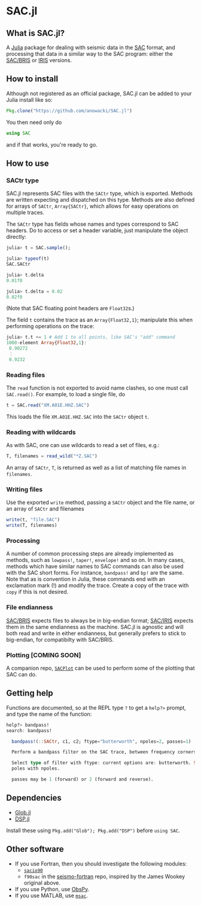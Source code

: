 # SAC.jl

## What is SAC.jl?
A [Julia](http://julialang.org) package for dealing with seismic data in the
[SAC](http://ds.iris.edu/files/sac-manual/manual/file_format.html) format, and
processing that data in a similar way to the SAC program:
either the [SAC/BRIS](http://www1.gly.bris.ac.uk/~george/sac-bugs.html) or
[IRIS](http://ds.iris.edu/ds/nodes/dmc/software/downloads/sac/) versions.


## How to install
Although not registered as an official package, SAC.jl can be added to your
Julia install like so:

```julia
Pkg.clone("https://github.com/anowacki/SAC.jl")
```

You then need only do

```julia
using SAC
```

and if that works, you're ready to go.


## How to use
### SACtr type
SAC.jl represents SAC files with the `SACtr` type, which is exported.  Methods
are written expecting and dispatched on this type.  Methods are also defined
for arrays of `SACtr`, `Array{SACtr}`, which allows for easy operations on
multiple traces.

The `SACtr` type has fields whose names and types correspond to SAC headers.
Do to access or set a header variable, just manipulate the object directly:

```julia
julia> t = SAC.sample();

julia> typeof(t)
SAC.SACtr

julia> t.delta
0.01f0

julia> t.delta = 0.02
0.02f0
```

(Note that SAC floating point headers are `Float32`s.)

The field `t` contains the trace as an `Array{Float32,1}`; manipulate this when
performing operations on the trace:

```julia
julia> t.t += 1 # Add 1 to all points, like SAC's "add" command
1000-element Array{Float32,1}:
 0.90272
 ⋮      
 0.9232 
```

### Reading files
The `read` function is not exported to avoid name clashes, so one must call
`SAC.read()`.   For example, to load a single file, do

```julia
t = SAC.read("XM.A01E.HHZ.SAC")
```

This loads the file `XM.A01E.HHZ.SAC` into the `SACtr` object `t`.

### Reading with wildcards
As with SAC, one can use wildcards to read a set of files, e.g.:

```julia
T, filenames = read_wild("*Z.SAC")
```

An array of `SACtr`, `T`, is returned as well as a list of matching file names
in `filenames`.

### Writing files
Use the exported `write` method, passing a `SACtr` object and the file name, or
an array of `SACtr` and filenames

```julia
write(t, "file.SAC")
write(T, filenames)
```

### Processing
A number of common processing steps are already implemented as methods, such as
`lowpass!`, `taper!`, `envelope!` and so on.  In many cases, methods which have
similar names to SAC commands can also be used with the SAC short forms.  For
instance, `bandpass!` and `bp!` are the same.  Note that as is convention in
Julia, these commands end with an exclamation mark (!) and modify the trace.
Create a copy of the trace with `copy` if this is not desired.

### File endianness
[SAC/BRIS](http://www1.gly.bris.ac.uk/~george/sac-bugs.html) expects files to
always be in big-endian format;
[SAC/IRIS](http://ds.iris.edu/ds/nodes/dmc/software/downloads/sac/) expects them
in the same endianness as the machine.  SAC.jl is agnostic and will both read
and write in either endianness, but generally prefers to stick to big-endian,
for compatibilty with SAC/BRIS.

### Plotting [COMING SOON]
A companion repo, [`SACPlot`](https://github.com/anowacki/SACPlot.jl)
can be used to perform some of the plotting that SAC can do.


## Getting help
Functions are documented, so at the REPL type `?` to get a `help?>` prompt,
and type the name of the function:

```julia
help?> bandpass!
search: bandpass!

  bandpass!(::SACtr, c1, c2; ftype="butterworth", npoles=2, passes=1)

  Perform a bandpass filter on the SAC trace, between frequency corners c1 and c2.

  Select type of filter with ftype: current options are: butterworth. Set number of
  poles with npoles.

  passes may be 1 (forward) or 2 (forward and reverse).
```

## Dependencies
- [Glob.jl](https://github.com/vtjnash/Glob.jl)
- [DSP.jl](https://github.com/JuliaDSP/DSP.jl)

Install these using `Pkg.add("Glob"); Pkg.add("DSP")` before `using SAC`.


## Other software

* If you use Fortran, then you should investigate the following modules:
  - [`sacio90`](https://github.com/jwookey/sacio90)
  - `f90sac` in the [seismo-fortran](https://github.com/anowacki/seismo-fortran)
    repo, inspired by the James Wookey original above.
* If you use Python, use [ObsPy](https://github.com/obspy/obspy/wiki).
* If you use MATLAB, use [`msac`](https://github.com/jwookey/msac).
